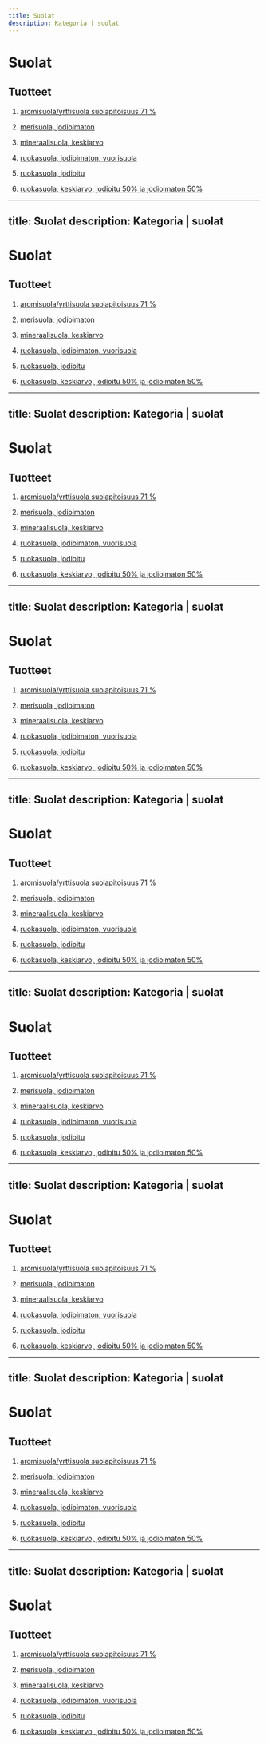 ```yaml
---
title: Suolat
description: Kategoria | suolat
---
```


# Suolat

## Tuotteet

1. [aromisuola/yrttisuola suolapitoisuus 71 %](/aromisuola-yrttisuola-suolapitoisuus-71)

1. [merisuola, jodioimaton](/merisuola-jodioimaton)

1. [mineraalisuola, keskiarvo](/mineraalisuola-keskiarvo)

1. [ruokasuola, jodioimaton, vuorisuola](/ruokasuola-jodioimaton-vuorisuola)

1. [ruokasuola, jodioitu](/ruokasuola-jodioitu)

1. [ruokasuola, keskiarvo, jodioitu 50% ja jodioimaton 50%](/ruokasuola-keskiarvo-jodioitu-50-ja-jodioimaton-50)
---
title: Suolat
description: Kategoria | suolat
---

# Suolat

## Tuotteet

1. [aromisuola/yrttisuola suolapitoisuus 71 %](/aromisuola-yrttisuola-suolapitoisuus-71)

1. [merisuola, jodioimaton](/merisuola-jodioimaton)

1. [mineraalisuola, keskiarvo](/mineraalisuola-keskiarvo)

1. [ruokasuola, jodioimaton, vuorisuola](/ruokasuola-jodioimaton-vuorisuola)

1. [ruokasuola, jodioitu](/ruokasuola-jodioitu)

1. [ruokasuola, keskiarvo, jodioitu 50% ja jodioimaton 50%](/ruokasuola-keskiarvo-jodioitu-50-ja-jodioimaton-50)
---
title: Suolat
description: Kategoria | suolat
---

# Suolat

## Tuotteet

1. [aromisuola/yrttisuola suolapitoisuus 71 %](/aromisuola-yrttisuola-suolapitoisuus-71)

1. [merisuola, jodioimaton](/merisuola-jodioimaton)

1. [mineraalisuola, keskiarvo](/mineraalisuola-keskiarvo)

1. [ruokasuola, jodioimaton, vuorisuola](/ruokasuola-jodioimaton-vuorisuola)

1. [ruokasuola, jodioitu](/ruokasuola-jodioitu)

1. [ruokasuola, keskiarvo, jodioitu 50% ja jodioimaton 50%](/ruokasuola-keskiarvo-jodioitu-50-ja-jodioimaton-50)
---
title: Suolat
description: Kategoria | suolat
---

# Suolat

## Tuotteet

1. [aromisuola/yrttisuola suolapitoisuus 71 %](/aromisuola-yrttisuola-suolapitoisuus-71)

1. [merisuola, jodioimaton](/merisuola-jodioimaton)

1. [mineraalisuola, keskiarvo](/mineraalisuola-keskiarvo)

1. [ruokasuola, jodioimaton, vuorisuola](/ruokasuola-jodioimaton-vuorisuola)

1. [ruokasuola, jodioitu](/ruokasuola-jodioitu)

1. [ruokasuola, keskiarvo, jodioitu 50% ja jodioimaton 50%](/ruokasuola-keskiarvo-jodioitu-50-ja-jodioimaton-50)
---
title: Suolat
description: Kategoria | suolat
---

# Suolat

## Tuotteet

1. [aromisuola/yrttisuola suolapitoisuus 71 %](/aromisuola-yrttisuola-suolapitoisuus-71)

1. [merisuola, jodioimaton](/merisuola-jodioimaton)

1. [mineraalisuola, keskiarvo](/mineraalisuola-keskiarvo)

1. [ruokasuola, jodioimaton, vuorisuola](/ruokasuola-jodioimaton-vuorisuola)

1. [ruokasuola, jodioitu](/ruokasuola-jodioitu)

1. [ruokasuola, keskiarvo, jodioitu 50% ja jodioimaton 50%](/ruokasuola-keskiarvo-jodioitu-50-ja-jodioimaton-50)
---
title: Suolat
description: Kategoria | suolat
---

# Suolat

## Tuotteet

1. [aromisuola/yrttisuola suolapitoisuus 71 %](/aromisuola-yrttisuola-suolapitoisuus-71)

1. [merisuola, jodioimaton](/merisuola-jodioimaton)

1. [mineraalisuola, keskiarvo](/mineraalisuola-keskiarvo)

1. [ruokasuola, jodioimaton, vuorisuola](/ruokasuola-jodioimaton-vuorisuola)

1. [ruokasuola, jodioitu](/ruokasuola-jodioitu)

1. [ruokasuola, keskiarvo, jodioitu 50% ja jodioimaton 50%](/ruokasuola-keskiarvo-jodioitu-50-ja-jodioimaton-50)
---
title: Suolat
description: Kategoria | suolat
---

# Suolat

## Tuotteet

1. [aromisuola/yrttisuola suolapitoisuus 71 %](/aromisuola-yrttisuola-suolapitoisuus-71)

1. [merisuola, jodioimaton](/merisuola-jodioimaton)

1. [mineraalisuola, keskiarvo](/mineraalisuola-keskiarvo)

1. [ruokasuola, jodioimaton, vuorisuola](/ruokasuola-jodioimaton-vuorisuola)

1. [ruokasuola, jodioitu](/ruokasuola-jodioitu)

1. [ruokasuola, keskiarvo, jodioitu 50% ja jodioimaton 50%](/ruokasuola-keskiarvo-jodioitu-50-ja-jodioimaton-50)
---
title: Suolat
description: Kategoria | suolat
---

# Suolat

## Tuotteet

1. [aromisuola/yrttisuola suolapitoisuus 71 %](/aromisuola-yrttisuola-suolapitoisuus-71)

1. [merisuola, jodioimaton](/merisuola-jodioimaton)

1. [mineraalisuola, keskiarvo](/mineraalisuola-keskiarvo)

1. [ruokasuola, jodioimaton, vuorisuola](/ruokasuola-jodioimaton-vuorisuola)

1. [ruokasuola, jodioitu](/ruokasuola-jodioitu)

1. [ruokasuola, keskiarvo, jodioitu 50% ja jodioimaton 50%](/ruokasuola-keskiarvo-jodioitu-50-ja-jodioimaton-50)
---
title: Suolat
description: Kategoria | suolat
---

# Suolat

## Tuotteet

1. [aromisuola/yrttisuola suolapitoisuus 71 %](/aromisuola-yrttisuola-suolapitoisuus-71)

1. [merisuola, jodioimaton](/merisuola-jodioimaton)

1. [mineraalisuola, keskiarvo](/mineraalisuola-keskiarvo)

1. [ruokasuola, jodioimaton, vuorisuola](/ruokasuola-jodioimaton-vuorisuola)

1. [ruokasuola, jodioitu](/ruokasuola-jodioitu)

1. [ruokasuola, keskiarvo, jodioitu 50% ja jodioimaton 50%](/ruokasuola-keskiarvo-jodioitu-50-ja-jodioimaton-50)
